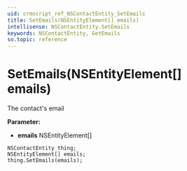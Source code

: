 ```yaml
---
uid: crmscript_ref_NSContactEntity_SetEmails
title: SetEmails(NSEntityElement[] emails)
intellisense: NSContactEntity.SetEmails
keywords: NSContactEntity, GetEmails
so.topic: reference
---
```


# SetEmails(NSEntityElement[] emails)

The contact's email

**Parameter:** 
* **emails** NSEntityElement[]

```crmscript
NSContactEntity thing;
NSEntityElement[] emails;
thing.SetEmails(emails);
```

